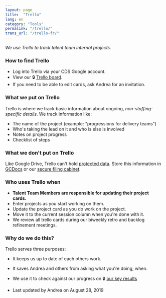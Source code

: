 ```yaml
---
layout: page
title:  "Trello"
lang: en
category: "Tools"
permalink: "/trello/"
trans_url: "/trello-fr/"
---
```


*We use Trello to track talent team internal projects.*

### How to find Trello
- Log into Trello via your CDS Google account.
- View our 🔒 [Trello board](https://trello.com/b/5Vl63uNc/talent).
- If you need to be able to edit cards, ask Andrea for an invitation.

### What we put on Trello
Trello is where we track basic information about ongoing, *non-staffing-specific details*. We track information like: 
- The name of the project (example: "progressions for delivery teams")
- Who's taking the lead on it and who is else is involved
- Notes on project progress
- Checklist of steps

### What we don't put on Trello
Like Google Drive, Trello can't hold [protected data]({{site.baseurl}}/privacy). Store this information in [GCDocs]({{site.baseurl}}/gc-docs) or our [secure filing cabinet]({{site.baseurl}}/protected-files). 

### Who uses Trello when
- **Talent Team Members are responsible for updating their project cards.**
- Enter projects as you start working on them.
- Update the project card as you do work on the project.
- Move it to the current session column when you're done with it.
- We review all trello cards during our biweekly retro and backlog refinement meetings.

### Why do we do this?
Trello serves three purposes:
- It keeps us up to date of each others work. 
- It saves Andrea and others from asking what you're doing, when.
- We use it to check against our progress on 🔒  [our key results](https://docs.google.com/document/d/1Bfwmduz1ZQ6KCY0ELnqifSA8NLlTQ3JVNG2J2DTaLP0/edit#)

- Last updated by Andrea on August 28, 2019
